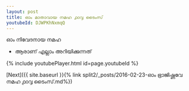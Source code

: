 ```yaml
---
layout: post
title: ഓം മാതാവായ നമഹ ൧൦൮ ടൈംസ്
youtubeId: DJWPKhNxmqQ
---
```

 
 
 ഓം നിവേദനായ നമഹ 
 
 -  ആരാണ് എല്ലാം അറിയിക്കുന്നത് 
 
  
 
  
 
 
 
 
 
 


{% include youtubePlayer.html id=page.youtubeId %}
 
[Next]({{ site.baseurl }}{% link  split2/_posts/2016-02-23-ഓം ഭ്രാജിഷ്ണവേ നമഹ ൧൦൮ ടൈംസ്.md%})
 
